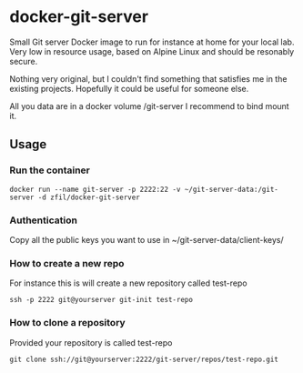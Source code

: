 # docker-git-server

Small Git server Docker image to run for instance at home for your local lab.
Very low in resource usage, based on Alpine Linux and should be resonably secure.

Nothing very original, but I couldn't find something that satisfies me in the existing projects. Hopefully it could be useful for someone else.

All you data are in a docker volume /git-server I recommend to bind mount it.

## Usage

### Run the container

	docker run --name git-server -p 2222:22 -v ~/git-server-data:/git-server -d zfil/docker-git-server

### Authentication

Copy all the public keys you want to use in ~/git-server-data/client-keys/

### How to create a new repo

For instance this is will create a new repository called test-repo

	ssh -p 2222 git@yourserver git-init test-repo

### How to clone a repository

Provided your repository is called test-repo

	git clone ssh://git@yourserver:2222/git-server/repos/test-repo.git
